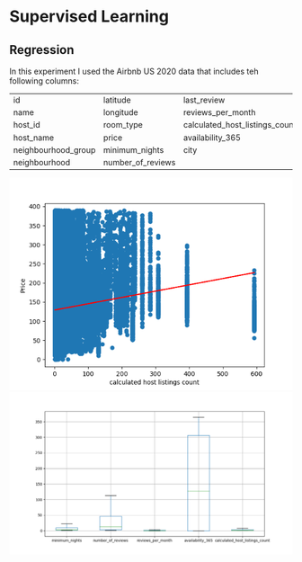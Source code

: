 # Supervised Learning
## Regression
In this experiment I used the Airbnb US 2020 data that includes teh following columns:
<br>

|                     |                   |                                |
|---------------------|-------------------|--------------------------------|
| id                  | latitude          | last_review                    |
| name                | longitude         | reviews_per_month              |
| host_id             | room_type         | calculated_host_listings_count |
| host_name           | price             | availability_365               |
| neighbourhood_group | minimum_nights    | city                           |
| neighbourhood       | number_of_reviews |                                |

![ScatterPlot](img/Figure_1.png)
<br>
![HeatMap](img/Figure_2.png)

